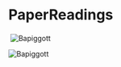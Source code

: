 # PaperReadings


<p>&nbsp;<img align="center" src="https://github-readme-stats.vercel.app/api?username=Bapiggott&show_icons=true&locale=en" alt="Bapiggott" /></p>

<p><img align="center" src="https://github-readme-streak-stats.herokuapp.com/?user=Bapiggott&" alt="Bapiggott" /></p>
